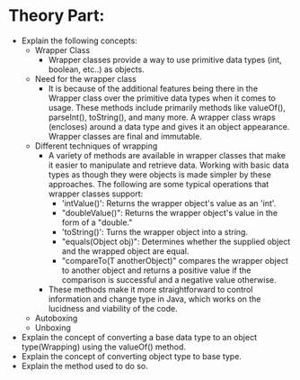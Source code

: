 # Theory Part:
- Explain the following concepts:
    + Wrapper Class
        - Wrapper classes provide a way to use primitive data types (int, boolean, etc..) as objects.
    + Need for the wrapper class
        -  It is because of the additional features being there in the Wrapper class over the primitive data types when it comes to usage. These methods include primarily methods like valueOf(), parseInt(), toString(), and many more. A wrapper class wraps (encloses) around a data type and gives it an object appearance. Wrapper classes are final and immutable.
    + Different techniques of wrapping
        - A variety of methods are available in wrapper classes that make it easier to manipulate and retrieve data. Working with basic data types as though they were objects is made simpler by these approaches. The following are some typical operations that wrapper classes support:
            + 'intValue()': Returns the wrapper object's value as an 'int'.
            + "doubleValue()": Returns the wrapper object's value in the form of a "double."
            + 'toString()': Turns the wrapper object into a string.
            + "equals(Object obj)": Determines whether the supplied object and the wrapped object are equal.
            + "compareTo(T anotherObject)" compares the wrapper object to another object and returns a positive value if the comparison is successful and a negative value otherwise.
        - These methods make it more straightforward to control information and change type in Java, which works on the lucidness and viability of the code.
    + Autoboxing
    + Unboxing
- Explain the concept of converting a base data type to an object type(Wrapping) using the valueOf() method.
- Explain the concept of converting object type to base type.
- Explain the method used to do so.